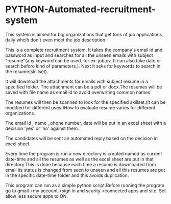 # PYTHON-Automated-recruitment-system
This system is aimed for big organizations that get tons of job applications daily whcih don't even meet the job description.

This is a complete recruitment system. It takes the company's email id and password as input and searches for all the unseen emails with subject "resume"(any keyword can be used. for ex: job,cv. It can also take date or search before kind of parameters.). Next it asks for keywords to search in the resume(skillset).

It will download the attachments for emails with subject resume in a specified folder. The attachment can be a pdf or docx.The resumes will be saved with file name as email id to avoid overwriting common names.

The resumes will then be scanned to look for the specified skillset.(it can be modified for different uses.)How to evaluate resume varies for different organizations.

The email id , name , phone number, date will be put in an excel sheet with a decision 'yes' or 'no' against them.

The candidates will be sent an automated reply based on the decision in excel sheet.

Every time the program is run a new directory is created named as current date-time and all the resumes as well as the excel sheet are put in that directory.This is done because each time a resume is downloaded from email its status is changed from seen to unseen and all this resumes are put in the specific date-time folder and this avoids duplication.

This program can run as a simple python script.Before running the program go to 
gmail->my account->sign in and scurity->connected apps and site. Set allow less secure apps to ON.
